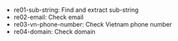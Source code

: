 - re01-sub-string: Find and extract sub-string
- re02-email: Check email
- re03-vn-phone-number: Check Vietnam phone number
- re04-domain: Check domain